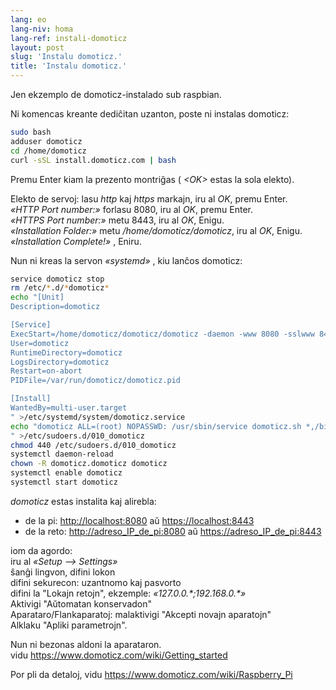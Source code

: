 ```yaml
---
lang: eo
lang-niv: homa
lang-ref: instali-domoticz
layout: post
slug: 'Instalu domoticz.'
title: 'Instalu domoticz.'
---
```


Jen ekzemplo de domoticz-instalado sub raspbian.

Ni komencas kreante dediĉitan uzanton, poste ni instalas domoticz:
```bash
sudo bash
adduser domoticz
cd /home/domoticz
curl -sSL install.domoticz.com | bash
```
Premu Enter kiam la prezento montriĝas ( _\<OK>_ estas la sola elekto).  
  
Elekto de servoj: lasu _http_ kaj _https_ markajn, iru al _OK_, premu Enter.  
_«HTTP Port number:»_ forlasu 8080, iru al _OK_, premu Enter.  
_«HTTPS Port number:»_ metu 8443, iru al _OK_, Enigu.  
_«Installation Folder:»_ metu _/home/domoticz/domoticz_, iru al _OK_, Enigu.  
_«Installation Complete!»_  , Eniru.


Nun ni kreas la servon _«systemd»_ , kiu lanĉos domoticz:
```bash
service domoticz stop
rm /etc/*.d/*domoticz*
echo "[Unit]
Description=domoticz

[Service]
ExecStart=/home/domoticz/domoticz/domoticz -daemon -www 8080 -sslwww 8443 -pidfile /var/run/domoticz/domoticz.pid
User=domoticz
RuntimeDirectory=domoticz
LogsDirectory=domoticz
Restart=on-abort
PIDFile=/var/run/domoticz/domoticz.pid

[Install]
WantedBy=multi-user.target
" >/etc/systemd/system/domoticz.service
echo "domoticz ALL=(root) NOPASSWD: /usr/sbin/service domoticz.sh *,/bin/systemctl stop domoticz.service,/bin/systemctl start domoticz.service
" >/etc/sudoers.d/010_domoticz
chmod 440 /etc/sudoers.d/010_domoticz
systemctl daemon-reload
chown -R domoticz.domoticz domoticz
systemctl enable domoticz
systemctl start domoticz
```

_domoticz_ estas instalita kaj alirebla:
* de la pi: <http://localhost:8080> aŭ <https://localhost:8443>
* de la reto: <http://adreso_IP_de_pi:8080> aŭ <https://adreso_IP_de_pi:8443>

iom da agordo:  
iru al _«Setup --> Settings»_  
ŝanĝi lingvon, difini lokon  
difini sekurecon: uzantnomo kaj pasvorto  
difini la "Lokajn retojn", ekzemple: _«127.0.0.\*;192.168.0.*»_  
Aktivigi "Aŭtomatan konservadon"  
Aparataro/Flankaparatoj: malaktivigi "Akcepti novajn aparatojn"  
Alklaku "Apliki parametrojn".  

Nun ni bezonas aldoni la aparataron.  
vidu <https://www.domoticz.com/wiki/Getting_started>


Por pli da detaloj,
vidu <https://www.domoticz.com/wiki/Raspberry_Pi>

